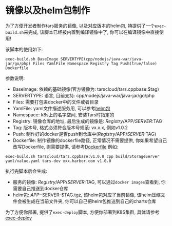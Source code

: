 

# 镜像以及helm包制作

为了方便开发者制作tars服务的镜像, 以及对应版本的helm包, 特提供了一个```exec-build.sh```来完成, 该脚本已经被内置到编译镜像中了, 你可以在编译镜像中直接使用!

该脚本的使用如下:
```
exec-build.sh BaseImage SERVERTYPE(cpp/nodejs/java-war/java-jar/go/php) Files YamlFile Namespace Registry Tag Push(true/false) Dockerfile
```

参数说明:
- BaseImage: 依赖的基础镜像(官方镜像为: tarscloud/tars.cppbase:$tag)
- SERVERTYPE: 语言, 目前支持: cpp/nodejs/java-war/java-jar/go/php
- Files: 需要打包进docker中的文件或者目录
- YamlFile: yaml文件描述服务用, 可以参考[helm包](./helm.md)
- Namespace: k8s上的名字空间, 安装Tars时指定的
- Registry: 镜像仓库的地址, 最后生成的镜像是: $Registry/$APP/$SERVER:$TAG
- Tag: 版本号, 格式必须符合版本号规范: vx.x.x, 例如v1.0.2
- Push: 制作好的docker是否push到仓库中($Registry/$APP/$SERVER:$TAG)
- Dockerfile: 制作镜像的dockerfile路径, 正常情况不需要提供, 你如果希望自己改写Dockerfile, 则需要提供, 请参考[Dockerfile](../Dockerfile.md)
例如:
```
exec-build.sh tarscloud/tars.cppbase:v1.0.0 cpp build/StorageServer yaml/value.yaml tars-dev xxx.harbor.com v1.0.0
```

执行完脚本后会生成:
- 服务的镜像: $Registry/$APP/$SERVER:$TAG, 可以通过```docker images```查看到, 你需要自己推送到docker仓库
- helm包: $APP-$SERVER-$TAG.tgz, 该helm包对应了当前镜像, 该helm压缩文件会被生成在当前文件夹, 你可以自己把helm包推送到自己的charts仓库

为了方便你部署, 提供了```exec-deploy```脚本, 方便你部署到K8S集群, 具体请参考[exec-deploy](./exec-deploy.md)
